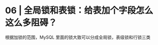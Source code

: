 # 06 | 全局锁和表锁：给表加个字段怎么这么多阻碍？

根据加锁的范围，MySQL 里面的锁大致可以分成全局锁，表级锁和行锁三类
















































